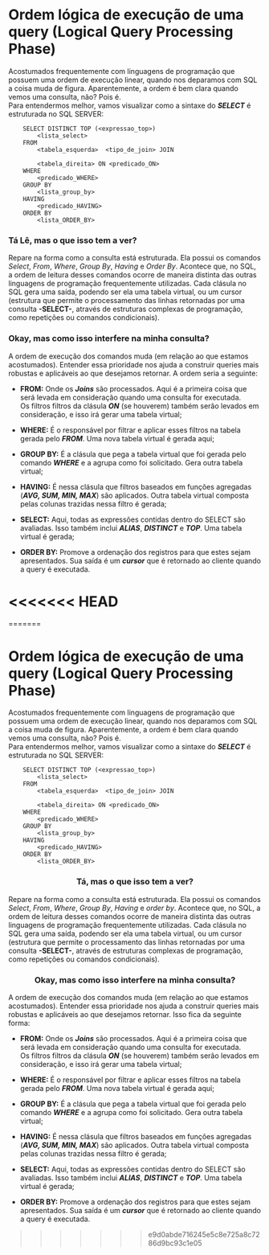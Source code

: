 
# Ordem lógica de execução de uma query (Logical Query Processing Phase)

Acostumados frequentemente com linguagens de programação que possuem uma ordem de execução linear, quando nos deparamos com SQL a coisa muda de figura. Aparentemente, a ordem é bem clara quando vemos uma consulta, não? Pois é.  
Para entendermos melhor, vamos visualizar como a sintaxe do _**SELECT**_ é estruturada no SQL SERVER:


        SELECT DISTINCT TOP (<expressao_top>)
            <lista_select>
        FROM
            <tabela_esquerda>  <tipo_de_join> JOIN      
            
            <tabela_direita> ON <predicado_ON>
        WHERE
            <predicado_WHERE>
        GROUP BY
            <lista_group_by>
        HAVING
            <predicado_HAVING>
        ORDER BY
            <lista_ORDER_BY>

### Tá Lê, mas o que isso tem a ver?

Repare na forma como a consulta está estruturada. Ela possui os comandos *Select*, *From*, *Where*, *Group By*, *Having* e *Order By*. Acontece que, no SQL, a ordem de leitura desses comandos ocorre de maneira distinta das outras linguagens de programação frequentemente utilizadas. Cada clásula no SQL gera uma saída, podendo ser ela uma tabela virtual, ou um cursor (estrutura que permite o processamento das linhas retornadas por uma consulta **-SELECT-**, através de estruturas complexas de programação, como repetições ou comandos condicionais).

### Okay, mas como isso interfere na minha consulta?

A ordem de execução dos comandos muda (em relação ao que estamos acostumados). Entender essa prioridade nos ajuda a construir queries mais robustas e aplicáveis ao que desejamos retornar. A ordem seria a seguinte:

* **FROM:** Onde os _**Joins**_ são processados. Aqui é a primeira coisa que será levada em consideração quando uma consulta for executada.  
Os filtros filtros da clásula _**ON**_ (se houverem) também serão levados em consideração, e isso irá gerar uma tabela virtual;

* **WHERE:** É o responsável por filtrar e aplicar esses filtros na tabela gerada pelo _**FROM**_. Uma nova tabela virtual é gerada aqui;

* **GROUP BY:** É a clásula que pega a tabela virtual que foi gerada pelo comando _**WHERE**_ e a agrupa como foi solicitado. Gera outra tabela virtual;

* **HAVING:** É nessa clásula que filtros baseados em funções agregadas (_**AVG, SUM, MIN, MAX**_) são aplicados. Outra tabela virtual composta pelas colunas trazidas nessa filtro é gerada;

* **SELECT:** Aqui, todas as expressões contidas dentro do SELECT são avaliadas. Isso também inclui _**ALIAS**_, _**DISTINCT**_ e _**TOP**_. Uma tabela virtual é gerada;   

* **ORDER BY:** Promove a ordenação dos registros para que estes sejam apresentados. Sua saída é um _**cursor**_ que é retornado ao cliente quando a query é executada.

<<<<<<< HEAD
=======
=======
# Ordem lógica de execução de uma query (Logical Query Processing Phase)

Acostumados frequentemente com linguagens de programação que possuem uma ordem de execução linear, quando nos deparamos com SQL a coisa muda de figura. Aparentemente, a ordem é bem clara quando vemos uma consulta, não? Pois é.  
Para entendermos melhor, vamos visualizar como a sintaxe do _**SELECT**_ é estruturada no SQL SERVER:


        SELECT DISTINCT TOP (<expressao_top>)
            <lista_select>
        FROM
            <tabela_esquerda>  <tipo_de_join> JOIN      
            
            <tabela_direita> ON <predicado_ON>
        WHERE
            <predicado_WHERE>
        GROUP BY
            <lista_group_by>
        HAVING
            <predicado_HAVING>
        ORDER BY
            <lista_ORDER_BY>

### <center>  Tá, mas o que isso tem a ver?

Repare na forma como a consulta está estruturada. Ela possui os comandos *Select*, *From*, *Where*, *Group By*, *Having* e *order by*. Acontece que, no SQL, a ordem de leitura desses comandos ocorre de maneira distinta das outras linguagens de programação frequentemente utilizadas. Cada clásula no SQL gera uma saída, podendo ser ela uma tabela virtual, ou um cursor (estrutura que permite o processamento das linhas retornadas por uma consulta **-SELECT-**, através de estruturas complexas de programação, como repetições ou comandos condicionais).

### <center>  Okay, mas como isso interfere na minha consulta?

A ordem de execução dos comandos muda (em relação ao que estamos acostumados). Entender essa prioridade nos ajuda a construir queries mais robustas e aplicáveis ao que desejamos retornar. Isso fica da seguinte forma:

* **FROM:** Onde os _**Joins**_ são processados. Aqui é a primeira coisa que será levada em consideração quando uma consulta for executada.  
Os filtros filtros da clásula _**ON**_ (se houverem) também serão levados em consideração, e isso irá gerar uma tabela virtual;

* **WHERE:** É o responsável por filtrar e aplicar esses filtros na tabela gerada pelo _**FROM**_. Uma nova tabela virtual é gerada aqui;

* **GROUP BY:** É a clásula que pega a tabela virtual que foi gerada pelo comando _**WHERE**_ e a agrupa como foi solicitado. Gera outra tabela virtual;

* **HAVING:** É nessa clásula que filtros baseados em funções agregadas (_**AVG, SUM, MIN, MAX**_) são aplicados. Outra tabela virtual composta pelas colunas trazidas nessa filtro é gerada;

* **SELECT:** Aqui, todas as expressões contidas dentro do SELECT são avaliadas. Isso também inclui _**ALIAS**_, _**DISTINCT**_ e _**TOP**_. Uma tabela virtual é gerada;   

* **ORDER BY:** Promove a ordenação dos registros para que estes sejam apresentados. Sua saída é um _**cursor**_ que é retornado ao cliente quando a query é executada.


>>>>>>> e9d0abde716245e5c8e725a8c7286d9bc93c1e05
